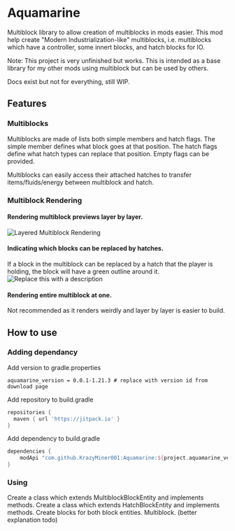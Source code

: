 # Aquamarine
Multiblock library to allow creation of multiblocks in mods easier.
This mod help create "Modern Industrialization-like" multiblocks, i.e. multiblocks which have a controller, some innert blocks, and hatch blocks for IO.

Note: This project is very unfinished but works. This is intended as a base library for my other mods using multiblock but can be used by others.

Docs exist but not for everything, still WIP.

## Features
### Multiblocks
Multiblocks are made of lists both simple members and hatch flags. The simple member defines what block goes at that position. The hatch flags define what hatch types can replace that position. Empty flags can be provided.

Multiblocks can easily access their attached hatches to transfer items/fluids/energy between multiblock and hatch.

### Multiblock Rendering
#### Rendering multiblock previews layer by layer.
![Layered Multiblock Rendering](https://cdn.modrinth.com/data/cached_images/99cc78f26c19981748bea96f5745cf359318a8a0_0.webp)

#### Indicating which blocks can be replaced by hatches.
If a block in the multiblock can be replaced by a hatch that the player is holding, the block will have a green outline around it.
![Replace this with a description](https://cdn.modrinth.com/data/cached_images/ad497af49f829a580656b55b1d1366eb57772845.png)

#### Rendering entire multiblock at one.
Not recommended as it renders weirdly and layer by layer is easier to build.

## How to use
### Adding dependancy
Add version to gradle.properties
``` properties
aquamarine_version = 0.0.1-1.21.3 # replace with version id from download page
```

Add repository to build.gradle
``` groovy
repositories {
  maven { url 'https://jitpack.io' }
}
```

Add dependency to build.gradle
``` groovy
dependencies {
    modApi "com.github.KrazyMiner001:Aquamarine:${project.aquamarine_version}"
}
```

### Using
Create a class which extends MultiblockBlockEntity and implements methods.
Create a class which extends HatchBlockEntity and implements methods.
Create blocks for both block entities.
Multiblock.
(better explanation todo)
